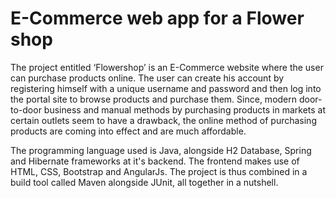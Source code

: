 # E-Commerce web app for a Flower shop
The project entitled ‘Flowershop’ is an E-Commerce website where the user can purchase products online. The user can create his account by registering himself with a unique username and password and then log into the portal site to browse products and purchase them. Since, modern door-to-door business and manual methods by purchasing products in markets at certain outlets seem to have a drawback, the online method of purchasing products are coming into effect and are much affordable.

The programming language used is Java, alongside H2 Database, Spring and Hibernate frameworks at it's backend. The frontend makes use of HTML, CSS, Bootstrap and AngularJs. The project is thus combined in a build tool called Maven alongside JUnit, all together in a nutshell.
